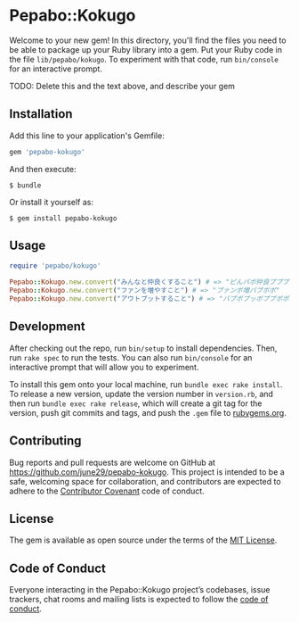 # Pepabo::Kokugo

Welcome to your new gem! In this directory, you'll find the files you need to be able to package up your Ruby library into a gem. Put your Ruby code in the file `lib/pepabo/kokugo`. To experiment with that code, run `bin/console` for an interactive prompt.

TODO: Delete this and the text above, and describe your gem

## Installation

Add this line to your application's Gemfile:

```ruby
gem 'pepabo-kokugo'
```

And then execute:

    $ bundle

Or install it yourself as:

    $ gem install pepabo-kokugo

## Usage

```ruby
require 'pepabo/kokugo'

Pepabo::Kokugo.new.convert("みんなと仲良くすること") # => "ピんパボ仲良プププボボ"
Pepabo::Kokugo.new.convert("ファンを増やすこと") # => "プァンボ増パプボボ"
Pepabo::Kokugo.new.convert("アウトプットすること") # => "パプボプッボププボボ"
```

## Development

After checking out the repo, run `bin/setup` to install dependencies. Then, run `rake spec` to run the tests. You can also run `bin/console` for an interactive prompt that will allow you to experiment.

To install this gem onto your local machine, run `bundle exec rake install`. To release a new version, update the version number in `version.rb`, and then run `bundle exec rake release`, which will create a git tag for the version, push git commits and tags, and push the `.gem` file to [rubygems.org](https://rubygems.org).

## Contributing

Bug reports and pull requests are welcome on GitHub at https://github.com/june29/pepabo-kokugo. This project is intended to be a safe, welcoming space for collaboration, and contributors are expected to adhere to the [Contributor Covenant](http://contributor-covenant.org) code of conduct.

## License

The gem is available as open source under the terms of the [MIT License](https://opensource.org/licenses/MIT).

## Code of Conduct

Everyone interacting in the Pepabo::Kokugo project’s codebases, issue trackers, chat rooms and mailing lists is expected to follow the [code of conduct](https://github.com/june29/pepabo-kokugo/blob/master/CODE_OF_CONDUCT.md).
